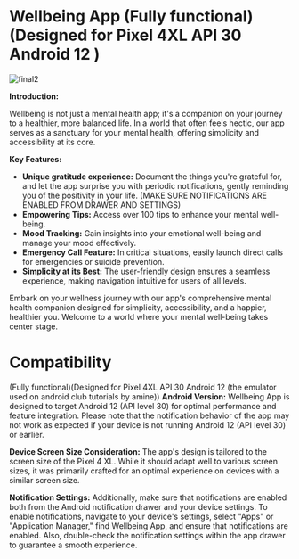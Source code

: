# Wellbeing App (Fully functional)(Designed for Pixel 4XL API 30 Android 12 )
![final2](https://github.com/OussemaNehdi/Wellbeing/assets/157837589/61d2b1e4-f848-4aea-8b3e-1888ee9ffec6)

**Introduction:**

Wellbeing is not just a mental health app; it's a companion on your journey to a healthier, more balanced life. In a world that often feels hectic, our app serves as a sanctuary for your mental health, offering simplicity and accessibility at its core.

**Key Features:**

- **Unique gratitude experience:** Document the things you're grateful for, and let the app surprise you with periodic notifications, gently reminding you of the positivity in your life. (MAKE SURE NOTIFICATIONS ARE ENABLED FROM DRAWER AND SETTINGS)
- **Empowering Tips:** Access over 100 tips to enhance your mental well-being.
- **Mood Tracking:** Gain insights into your emotional well-being and manage your mood effectively.
- **Emergency Call Feature:** In critical situations, easily launch direct calls for emergencies or suicide prevention.
- **Simplicity at its Best:** The user-friendly design ensures a seamless experience, making navigation intuitive for users of all levels.

Embark on your wellness journey with our app's comprehensive mental health companion designed for simplicity, accessibility, and a happier, healthier you. Welcome to a world where your mental well-being takes center stage.

# Compatibility
(Fully functional)(Designed for Pixel 4XL API 30 Android 12 (the emulator used on android club tutorials by amine))
**Android Version:**
Wellbeing App is designed to target Android 12 (API level 30) for optimal performance and feature integration. Please note that the notification behavior of the app may not work as expected if your device is not running Android 12 (API level 30) or earlier.

**Device Screen Size Consideration:**
The app's design is tailored to the screen size of the Pixel 4 XL. While it should adapt well to various screen sizes, it was primarily crafted for an optimal experience on devices with a similar screen size.

**Notification Settings:**
Additionally, make sure that notifications are enabled both from the Android notification drawer and your device settings. To enable notifications, navigate to your device's settings, select "Apps" or "Application Manager," find Wellbeing App, and ensure that notifications are enabled. Also, double-check the notification settings within the app drawer to guarantee a smooth experience.
